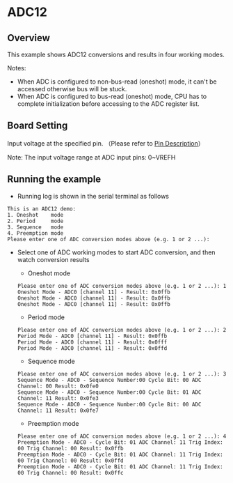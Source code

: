 # ADC12

## Overview

This example shows ADC12 conversions and results in four working modes.

Notes:

* When ADC is configured to non-bus-read (oneshot) mode, it can't be accessed otherwise bus will be stuck.
* When ADC is configured to bus-read (oneshot) mode,  CPU has to complete initialization before accessing to the ADC register list.

## Board Setting

Input voltage at the specified pin. （Please refer to  [Pin Description](lab_board_resource)）

Note:  The input voltage range at ADC input pins: 0~VREFH

## Running the example

- Running log is shown in the serial terminal as follows

```console
This is an ADC12 demo:
1. Oneshot    mode
2. Period     mode
3. Sequence   mode
4. Preemption mode
Please enter one of ADC conversion modes above (e.g. 1 or 2 ...):
```

- Select one of ADC working modes to start ADC conversion,  and then watch conversion results

  - Oneshot mode

  ```console
  Please enter one of ADC conversion modes above (e.g. 1 or 2 ...): 1
  Oneshot Mode - ADC0 [channel 11] - Result: 0x0ffb
  Oneshot Mode - ADC0 [channel 11] - Result: 0x0ffb
  Oneshot Mode - ADC0 [channel 11] - Result: 0x0ffb
  ```
  - Period mode

  ```console
  Please enter one of ADC conversion modes above (e.g. 1 or 2 ...): 2
  Period Mode - ADC0 [channel 11] - Result: 0x0ffb
  Period Mode - ADC0 [channel 11] - Result: 0x0fff
  Period Mode - ADC0 [channel 11] - Result: 0x0ffd
  ```
  - Sequence mode

  ```console
  Please enter one of ADC conversion modes above (e.g. 1 or 2 ...): 3
  Sequence Mode - ADC0 - Sequence Number:00 Cycle Bit: 00 ADC Channel: 00 Result: 0x0fe0
  Sequence Mode - ADC0 - Sequence Number:00 Cycle Bit: 01 ADC Channel: 11 Result: 0x0fe3
  Sequence Mode - ADC0 - Sequence Number:00 Cycle Bit: 00 ADC Channel: 11 Result: 0x0fe7
  ```
  - Preemption mode

  ```console
  Please enter one of ADC conversion modes above (e.g. 1 or 2 ...): 4
  Preemption Mode - ADC0 - Cycle Bit: 01 ADC Channel: 11 Trig Index: 00 Trig Channel: 00 Result: 0x0ffb
  Preemption Mode - ADC0 - Cycle Bit: 01 ADC Channel: 11 Trig Index: 00 Trig Channel: 00 Result: 0x0ffd
  Preemption Mode - ADC0 - Cycle Bit: 01 ADC Channel: 11 Trig Index: 00 Trig Channel: 00 Result: 0x0ffc
  ```
